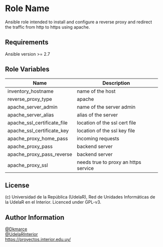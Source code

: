 Role Name
=========

Ansible role intended to install and configure a reverse proxy and redirect the traffic from http to https using apache.


Requirements
------------

Ansible version >= 2.7

Role Variables
--------------

| Name  | Description |
| ------------- | ------------- |
| inventory_hostname  | name of the host  |
| reverse_proxy_type  | apache  |
| apache_server_admin  | name of the server admin  |
| apache_server_alias  | alias of the server  |
| apache_ssl_certificate_file  | location of the ssl cert file  |
| apache_ssl_certificate_key  | location of the ssl key file   |
| apache_proxy_home_pass  | incoming requests  |
| apache_proxy_pass  | backend server  |
| apache_proxy_pass_reverse  | backend server  |
| apache_proxy_ssl  | needs true to proxy an https service  |

License
-------

(c) Universidad de la República (UdelaR), Red de Unidades Informáticas de la UdelaR en el Interior. Licenced under GPL-v3.


Author Information
------------------

[@Dkmarce](https://github.com/Dkmarce)  
[@UdelaRInterior](https://github.com/UdelaRInterior)  
https://proyectos.interior.edu.uy/
